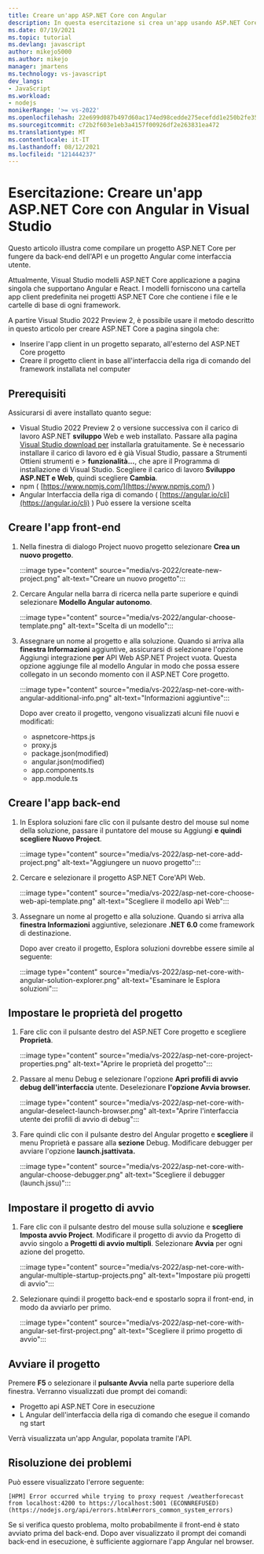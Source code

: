 ```yaml
---
title: Creare un'app ASP.NET Core con Angular
description: In questa esercitazione si crea un'app usando ASP.NET Core e Angular
ms.date: 07/19/2021
ms.topic: tutorial
ms.devlang: javascript
author: mikejo5000
ms.author: mikejo
manager: jmartens
ms.technology: vs-javascript
dev_langs:
- JavaScript
ms.workload:
- nodejs
monikerRange: '>= vs-2022'
ms.openlocfilehash: 22e699d087b497d60ac174ed98cedde275ecefdd1e250b2fe357fae7d2de0968
ms.sourcegitcommit: c72b2f603e1eb3a4157f00926df2e263831ea472
ms.translationtype: MT
ms.contentlocale: it-IT
ms.lasthandoff: 08/12/2021
ms.locfileid: "121444237"
---
```

# <a name="tutorial-create-an-aspnet-core-app-with-angular-in-visual-studio"></a>Esercitazione: Creare un'app ASP.NET Core con Angular in Visual Studio

Questo articolo illustra come compilare un progetto ASP.NET Core per fungere da back-end dell'API e un progetto Angular come interfaccia utente.

Attualmente, Visual Studio modelli ASP.NET Core applicazione a pagina singola che supportano Angular e React. I modelli forniscono una cartella app client predefinita nei progetti ASP.NET Core che contiene i file e le cartelle di base di ogni framework.

A partire Visual Studio 2022 Preview 2, è possibile usare il metodo descritto in questo articolo per creare ASP.NET Core a pagina singola che:

- Inserire l'app client in un progetto separato, all'esterno del ASP.NET Core progetto
- Creare il progetto client in base all'interfaccia della riga di comando del framework installata nel computer

## <a name="prerequisites"></a>Prerequisiti

Assicurarsi di avere installato quanto segue:

- Visual Studio 2022 Preview 2 o versione successiva con il carico di lavoro ASP.NET **sviluppo** Web e web installato. Passare alla pagina [Visual Studio download per](https://visualstudio.microsoft.com/downloads/) installarla gratuitamente.
  Se è necessario installare il carico di lavoro ed è già Visual Studio, passare a Strumenti Ottieni strumenti e  >  **funzionalità...**, che apre il Programma di installazione di Visual Studio. Scegliere il carico di lavoro **Sviluppo ASP.NET e Web**, quindi scegliere **Cambia**.
- npm ( [https://www.npmjs.com/](https://www.npmjs.com/) ) 
- Angular Interfaccia della riga di comando ( [https://angular.io/cli](https://angular.io/cli) ) Può essere la versione scelta

## <a name="create-the-frontend-app"></a>Creare l'app front-end

1. Nella finestra di dialogo Project nuovo progetto selezionare **Crea un nuovo progetto**. 

   :::image type="content" source="media/vs-2022/create-new-project.png" alt-text="Creare un nuovo progetto":::

1. Cercare Angular nella barra di ricerca nella parte superiore e quindi selezionare **Modello Angular autonomo**.

   :::image type="content" source="media/vs-2022/angular-choose-template.png" alt-text="Scelta di un modello":::

1. Assegnare un nome al progetto e alla soluzione. Quando si arriva alla **finestra Informazioni** aggiuntive, assicurarsi di selezionare l'opzione Aggiungi integrazione **per** API Web ASP.NET Project vuota. Questa opzione aggiunge file al modello Angular in modo che possa essere collegato in un secondo momento con il ASP.NET Core progetto.

   :::image type="content" source="media/vs-2022/asp-net-core-with-angular-additional-info.png" alt-text="Informazioni aggiuntive":::

   Dopo aver creato il progetto, vengono visualizzati alcuni file nuovi e modificati:

   - aspnetcore-https.js
   - proxy.js
   - package.json(modified)
   - angular.json(modified)
   - app.components.ts
   - app.module.ts

## <a name="create-the-backend-app"></a>Creare l'app back-end

1. In Esplora soluzioni fare clic con il pulsante destro del mouse sul nome della soluzione, passare il puntatore del mouse su Aggiungi **e** **quindi scegliere Nuovo Project**. 

   :::image type="content" source="media/vs-2022/asp-net-core-add-project.png" alt-text="Aggiungere un nuovo progetto":::

1. Cercare e selezionare il progetto ASP.NET Core'API Web.
 
   :::image type="content" source="media/vs-2022/asp-net-core-choose-web-api-template.png" alt-text="Scegliere il modello api Web":::

1. Assegnare un nome al progetto e alla soluzione. Quando si arriva alla **finestra Informazioni** aggiuntive, selezionare **.NET 6.0** come framework di destinazione.

   Dopo aver creato il progetto, Esplora soluzioni dovrebbe essere simile al seguente:

   :::image type="content" source="media/vs-2022/asp-net-core-with-angular-solution-explorer.png" alt-text="Esaminare le Esplora soluzioni":::

## <a name="set-the-project-properties"></a>Impostare le proprietà del progetto

1. Fare clic con il pulsante destro del ASP.NET Core progetto e scegliere **Proprietà**.

   :::image type="content" source="media/vs-2022/asp-net-core-project-properties.png" alt-text="Aprire le proprietà del progetto"::: 
 
1. Passare al menu Debug e selezionare l'opzione **Apri profili di avvio debug dell'interfaccia** utente. Deselezionare **l'opzione Avvia browser.**

   :::image type="content" source="media/vs-2022/asp-net-core-with-angular-deselect-launch-browser.png" alt-text="Aprire l'interfaccia utente dei profili di avvio di debug"::: 

1. Fare quindi clic con il pulsante destro del Angular progetto e **scegliere** il menu Proprietà e passare alla **sezione** Debug. Modificare debugger per avviare l'opzione **launch.jsattivata.**
 
   :::image type="content" source="media/vs-2022/asp-net-core-with-angular-choose-debugger.png" alt-text="Scegliere il debugger (launch.jssu)":::

## <a name="set-the-startup-project"></a>Impostare il progetto di avvio

1. Fare clic con il pulsante destro del mouse sulla soluzione e **scegliere Imposta avvio Project**. Modificare il progetto di avvio da Progetto di avvio singolo a **Progetti di avvio multipli**. Selezionare **Avvia** per ogni azione del progetto.

   :::image type="content" source="media/vs-2022/asp-net-core-with-angular-multiple-startup-projects.png" alt-text="Impostare più progetti di avvio":::
  
1. Selezionare quindi il progetto back-end e spostarlo sopra il front-end, in modo da avviarlo per primo.

   :::image type="content" source="media/vs-2022/asp-net-core-with-angular-set-first-project.png" alt-text="Scegliere il primo progetto di avvio":::

## <a name="start-the-project"></a>Avviare il progetto

Premere **F5** o selezionare il **pulsante Avvia** nella parte superiore della finestra. Verranno visualizzati due prompt dei comandi:

- Progetto api ASP.NET Core in esecuzione
- L Angular dell'interfaccia della riga di comando che esegue il comando ng start

Verrà visualizzata un'app Angular, popolata tramite l'API.

## <a name="troubleshooting"></a>Risoluzione dei problemi

Può essere visualizzato l'errore seguente:

```
[HPM] Error occurred while trying to proxy request /weatherforecast from localhost:4200 to https://localhost:5001 (ECONNREFUSED) (https://nodejs.org/api/errors.html#errors_common_system_errors)
```

Se si verifica questo problema, molto probabilmente il front-end è stato avviato prima del back-end. Dopo aver visualizzato il prompt dei comandi back-end in esecuzione, è sufficiente aggiornare l'app Angular nel browser.
